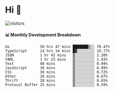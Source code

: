 # Hi 👋
 
![visitors](https://visitor-badge.glitch.me/badge?page_id=sorcererxw.sorcererx)

#### 📊 Monthly Development Breakdown

<!--START_SECTION:waka-->
```text
Go              50 hrs 47 mins ███████▒░░ 70.47%
TypeScript      14 hrs 14 mins █▓░░░░░░░░ 19.77%
JSON            1 hr 42 mins   ▒░░░░░░░░░ 2.38%
YAML            1 hr 23 mins   ▒░░░░░░░░░ 1.93%
Text            40 mins        ▒░░░░░░░░░ 0.94%
JavaScript      38 mins        ▒░░░░░░░░░ 0.89%
CSS             30 mins        ▒░░░░░░░░░ 0.72%
Other           28 mins        ▒░░░░░░░░░ 0.67%
Thrift          28 mins        ▒░░░░░░░░░ 0.65%
Protocol Buffer 25 mins        ▒░░░░░░░░░ 0.59%
```
<!--END_SECTION:waka-->
